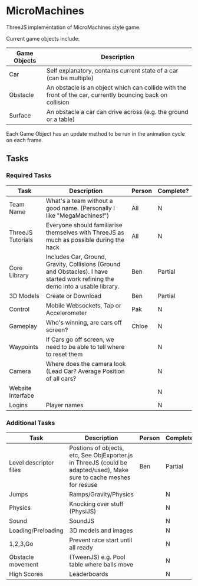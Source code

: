 # MicroMachines


ThreeJS implementation of MicroMachines style game.

Current game objects include:

| Game Objects | Description |
| ------------ | ----------- |
| Car | Self explanatory, contains current state of a car (can be multiple) |
| Obstacle | An obstacle is an object which can collide with the front of the car, currently bouncing back on collision |
| Surface | An obstacle a car can drive across (e.g. the ground or a table) |

Each Game Object has an update method to be run in the animation cycle on each frame.

## Tasks


### Required Tasks

| Task | Description | Person | Complete? |
| ---- | ----------- | ------ | --------- |
| Team Name | What's a team without a good name. (Personally I like "MegaMachines!") | All | N |
| ThreeJS Tutorials | Everyone should familiarise themselves with ThreeJS as much as possible during the hack | All | N |
| Core Library | Includes Car, Ground, Gravity, Collisions (Ground and Obstacles). I have started work refining the demo into a usable library. | Ben | Partial |
| 3D Models | Create or Download | Ben | Partial |
| Control | Mobile Websockets, Tap or Accelerometer | Pak | N |
| Gameplay | Who's winning, are cars off screen? | Chloe | N |
| Waypoints | If Cars go off screen, we need to be able to tell where to reset them | | N |
| Camera | Where does the camera look (Lead Car? Average Position of all cars? | | N |
| Website Interface | | | N |
| Logins | Player names | | N | 

### Additional Tasks

| Task | Description | Person | Complete? |
| ---- | ----------- | ------ | --------- |
| Level descriptor files | Postions of objects, etc, See ObjExporter.js in ThreeJS (could be adapted/used), Make sure to cache meshes for resuse | Ben | Partial |
| Jumps | Ramps/Gravity/Physics | | N |
| Physics | Knocking over stuff (PhysiJS) | | N |
| Sound | SoundJS | | N | 
| Loading/Preloading | 3D models and images | | N |
| 1,2,3,Go | Prevent race start until all ready | | N |
| Obstacle movement | (TweenJS) e.g. Pool table where balls move | | N |
| High Scores | Leaderboards | | N |
